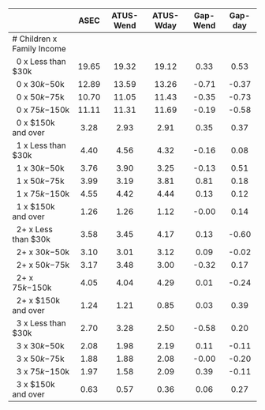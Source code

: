 
|                      |         ASEC |    ATUS-Wend |    ATUS-Wday |     Gap-Wend |      Gap-day |
| -------------------- | :----------: | :----------: | :----------: | :----------: | :----------: |
| # Children x Family Income |              |              |              |              |              |
| &nbsp;&nbsp;0 x Less than $30k |        19.65 |        19.32 |        19.12 |         0.33 |         0.53 |
| &nbsp;&nbsp;0 x $30k-$50k |        12.89 |        13.59 |        13.26 |        -0.71 |        -0.37 |
| &nbsp;&nbsp;0 x $50k-$75k |        10.70 |        11.05 |        11.43 |        -0.35 |        -0.73 |
| &nbsp;&nbsp;0 x $75k-$150k |        11.11 |        11.31 |        11.69 |        -0.19 |        -0.58 |
| &nbsp;&nbsp;0 x $150k and over |         3.28 |         2.93 |         2.91 |         0.35 |         0.37 |
| &nbsp;&nbsp;1 x Less than $30k |         4.40 |         4.56 |         4.32 |        -0.16 |         0.08 |
| &nbsp;&nbsp;1 x $30k-$50k |         3.76 |         3.90 |         3.25 |        -0.13 |         0.51 |
| &nbsp;&nbsp;1 x $50k-$75k |         3.99 |         3.19 |         3.81 |         0.81 |         0.18 |
| &nbsp;&nbsp;1 x $75k-$150k |         4.55 |         4.42 |         4.44 |         0.13 |         0.12 |
| &nbsp;&nbsp;1 x $150k and over |         1.26 |         1.26 |         1.12 |        -0.00 |         0.14 |
| &nbsp;&nbsp;2+ x Less than $30k |         3.58 |         3.45 |         4.17 |         0.13 |        -0.60 |
| &nbsp;&nbsp;2+ x $30k-$50k |         3.10 |         3.01 |         3.12 |         0.09 |        -0.02 |
| &nbsp;&nbsp;2+ x $50k-$75k |         3.17 |         3.48 |         3.00 |        -0.32 |         0.17 |
| &nbsp;&nbsp;2+ x $75k-$150k |         4.05 |         4.04 |         4.29 |         0.01 |        -0.24 |
| &nbsp;&nbsp;2+ x $150k and over |         1.24 |         1.21 |         0.85 |         0.03 |         0.39 |
| &nbsp;&nbsp;3 x Less than $30k |         2.70 |         3.28 |         2.50 |        -0.58 |         0.20 |
| &nbsp;&nbsp;3 x $30k-$50k |         2.08 |         1.98 |         2.19 |         0.11 |        -0.11 |
| &nbsp;&nbsp;3 x $50k-$75k |         1.88 |         1.88 |         2.08 |        -0.00 |        -0.20 |
| &nbsp;&nbsp;3 x $75k-$150k |         1.97 |         1.58 |         2.09 |         0.39 |        -0.11 |
| &nbsp;&nbsp;3 x $150k and over |         0.63 |         0.57 |         0.36 |         0.06 |         0.27 |

